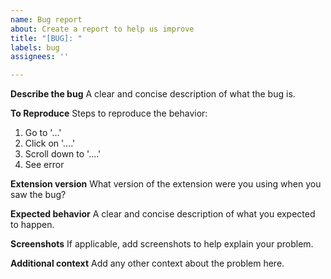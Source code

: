 ```yaml
---
name: Bug report
about: Create a report to help us improve
title: "[BUG]: "
labels: bug
assignees: ''

---
```


<!-- Don't forget to set a title! -->

**Describe the bug**
A clear and concise description of what the bug is.

**To Reproduce**
Steps to reproduce the behavior:

1. Go to '...'
2. Click on '....'
3. Scroll down to '....'
4. See error

**Extension version**
What version of the extension were you using when you saw the bug?

**Expected behavior**
A clear and concise description of what you expected to happen.

**Screenshots**
If applicable, add screenshots to help explain your problem.

**Additional context**
Add any other context about the problem here.
